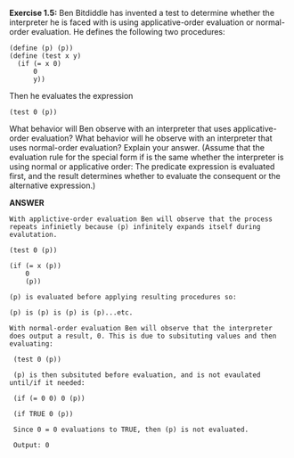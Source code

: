 **Exercise 1.5:** Ben Bitdiddle has invented a test to determine whether the interpreter he is faced with is using applicative-order evaluation or normal-order evaluation. He defines the following two procedures:

```
(define (p) (p))
(define (test x y)
  (if (= x 0)
      0
      y))
```

Then he evaluates the expression

```
(test 0 (p))
```

What behavior will Ben observe with an interpreter that uses applicative-order evaluation? What behavior will he observe with an interpreter that uses normal-order evaluation? Explain your answer. (Assume that the evaluation rule for the special form if is the same whether the interpreter is using normal or applicative order: The predicate expression is evaluated first, and the result determines whether to evaluate the consequent or the alternative expression.)

**ANSWER**

```
With applictive-order evaluation Ben will observe that the process repeats infinietly because (p) infinitely expands itself during evalutation. 

(test 0 (p))

(if (= x (p))
    0
    (p))

(p) is evaluated before applying resulting procedures so:

(p) is (p) is (p) is (p)...etc.

With normal-order evaluation Ben will observe that the interpreter does output a result, 0. This is due to subsituting values and then evaluating:

 (test 0 (p)) 
  
 (p) is then subsituted before evaluation, and is not evaulated until/if it needed:

 (if (= 0 0) 0 (p)) 
  
 (if TRUE 0 (p)) 

 Since 0 = 0 evaluations to TRUE, then (p) is not evaluated. 
  
 Output: 0
```
